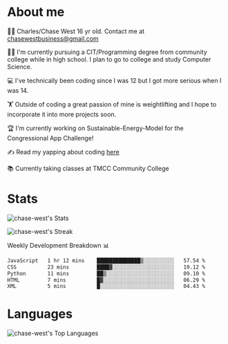 # About me
🙋‍♂️ Charles/Chase West 16 yr old. Contact me at chasewestbusiness@gmail.com

👨‍🎓 I'm currently pursuing a CIT/Programming degree from community college
while in high school. I plan to go to college and study Computer Science. 

💻 I've technically been coding since I was 12 but
I got more serious when I was 14. 

🏋️ Outside of coding a great passion of mine is weightlifting
and I hope to incorporate it into more projects soon.

🏆 I'm currently working on Sustainable-Energy-Model for the Congressional App Challenge! 

✍️ Read my yapping about coding [here](https://medium.com/@chase-west)

📚 Currently taking classes at TMCC Community College 

# Stats 

![chase-west's Stats](https://github-readme-stats.vercel.app/api?username=chase-west&theme=prussian&show_icons=true&hide_border=false&count_private=true)


![chase-west's Streak](https://github-readme-streak-stats.herokuapp.com/?user=chase-west&theme=prussian&hide_border=false)

Weekly Development Breakdown 📊
<!--START_SECTION:waka-->

```txt
JavaScript   1 hr 12 mins    ██████████████▒░░░░░░░░░░   57.54 %
CSS          23 mins         ████▓░░░░░░░░░░░░░░░░░░░░   19.12 %
Python       11 mins         ██▒░░░░░░░░░░░░░░░░░░░░░░   09.10 %
HTML         7 mins          █▓░░░░░░░░░░░░░░░░░░░░░░░   06.29 %
XML          5 mins          █░░░░░░░░░░░░░░░░░░░░░░░░   04.43 %
```

<!--END_SECTION:waka-->


# Languages 
![chase-west's Top Languages](https://github-readme-stats.vercel.app/api/top-langs/?username=chase-west&theme=prussian&show_icons=true&hide_border=false&layout=compact)


